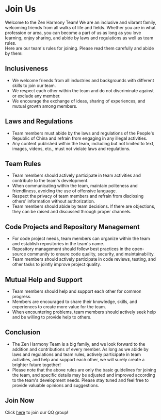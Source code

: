 # Join Us
Welcome to the Zen Harmony Team! We are an inclusive and vibrant family, welcoming friends from all walks of life and fields. Whether you are in what profession or area, you can become a part of us as long as you love learning, enjoy sharing, and abide by laws and regulations as well as team rules.<br>
Here are our team's rules for joining. Please read them carefully and abide by them:

## Inclusiveness
- We welcome friends from all industries and backgrounds with different skills to join our team.<br>
- We respect each other within the team and do not discriminate against or exclude any member.<br>
- We encourage the exchange of ideas, sharing of experiences, and mutual growth among members.

## Laws and Regulations
- Team members must abide by the laws and regulations of the People's Republic of China and refrain from engaging in any illegal activities.<br>
- Any content published within the team, including but not limited to text, images, videos, etc., must not violate laws and regulations.

## Team Rules
- Team members should actively participate in team activities and contribute to the team's development.<br>
- When communicating within the team, maintain politeness and friendliness, avoiding the use of offensive language.<br>
- Respect the privacy of team members and refrain from disclosing others' information without authorization.<br>
- Team members should abide by team decisions. If there are objections, they can be raised and discussed through proper channels.

## Code Projects and Repository Management
- For code project needs, team members can organize within the team and establish repositories in the team's name.<br>
- Repository management should follow best practices in the open-source community to ensure code quality, security, and maintainability.<br>
- Team members should actively participate in code reviews, testing, and other tasks to jointly improve project quality.

## Mutual Help and Support
- Team members should help and support each other for common progress.<br>
- Members are encouraged to share their knowledge, skills, and experiences to create more value for the team.<br>
- When encountering problems, team members should actively seek help and be willing to provide help to others.

## Conclusion
- The Zen Harmony Team is a big family, and we look forward to the addition and contributions of every member. As long as we abide by laws and regulations and team rules, actively participate in team activities, and help and support each other, we will surely create a brighter future together!<br>
- Please note that the above rules are only the basic guidelines for joining the team, and specific details may be adjusted and improved according to the team's development needs. Please stay tuned and feel free to provide valuable opinions and suggestions.

## Join Now
Click <a href="http://qm.qq.com/cgi-bin/qm/qr?_wv=1027&k=We3ez-d8QzdZpmW3JaYLGiIHlI74be-l&authKey=acLCg%2B1I4ieawMV30RF%2FOnl5tGxzgbK7HExXuZ1pQOkYm9J5VCp9uV4aLe5t0Uw6&noverify=0&group_code=985191565" class="mark">here</a> to join our QQ group!
